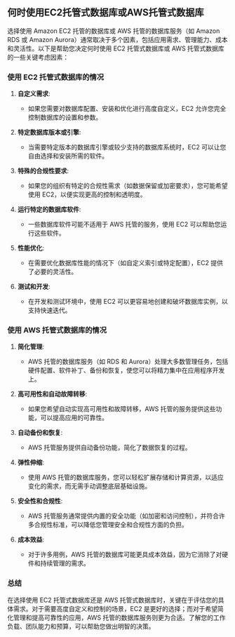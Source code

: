 ## 何时使用EC2托管式数据库或AWS托管式数据库

选择使用 Amazon EC2 托管的数据库或 AWS 托管的数据库服务（如 Amazon RDS 或 Amazon Aurora）通常取决于多个因素，包括应用需求、管理能力、成本和灵活性。以下是帮助您决定何时使用 EC2 托管式数据库或 AWS 托管式数据库的一些关键考虑因素：

### 使用 EC2 托管式数据库的情况

1. **自定义需求**:
   - 如果您需要对数据库配置、安装和优化进行高度自定义，EC2 允许您完全控制数据库的设置和参数。

2. **特定数据库版本或引擎**:
   - 当需要特定版本的数据库引擎或较少支持的数据库系统时，EC2 可以让您自由选择和安装所需的软件。

3. **特殊的合规性要求**:
   - 如果您的组织有特定的合规性需求（如数据保留或加密要求），您可能希望使用 EC2，以便实现更高的控制和透明度。

4. **运行特定的数据库软件**:
   - 一些数据库软件可能不适用于 AWS 托管的服务，使用 EC2 可以帮助您运行这些软件。

5. **性能优化**:
   - 在需要优化数据库性能的情况下（如自定义索引或特定配置），EC2 提供了必要的灵活性。

6. **测试和开发**:
   - 在开发和测试环境中，使用 EC2 可以更容易地创建和破坏数据库实例，以支持快速迭代。

### 使用 AWS 托管式数据库的情况

1. **简化管理**:
   - AWS 托管的数据库服务（如 RDS 和 Aurora）处理大多数管理任务，包括硬件配置、软件补丁、备份和恢复，使您可以将精力集中在应用程序开发上。

2. **高可用性和自动故障转移**:
   - 如果您希望自动实现高可用性和故障转移，AWS 托管的服务提供这些功能，可以提高应用的可靠性。

3. **自动备份和恢复**:
   - AWS 托管服务提供自动备份功能，简化了数据恢复的过程。

4. **弹性伸缩**:
   - 使用 AWS 托管的数据库服务，您可以轻松扩展存储和计算资源，以适应变化的需求，而无需手动调整底层基础设施。

5. **安全性和合规性**:
   - AWS 托管服务通常提供内置的安全功能（如加密和访问控制），并符合许多合规性标准，可以降低您管理安全和合规性方面的负担。

6. **成本效益**:
   - 对于许多用例，AWS 托管的数据库可能更具成本效益，因为它消除了对硬件和持续管理的需求。

### 总结

在选择使用 EC2 托管式数据库还是 AWS 托管式数据库时，关键在于评估您的具体需求。对于需要高度自定义和控制的场景，EC2 是更好的选择；而对于希望简化管理和提高可靠性的应用，AWS 托管的数据库服务则更为合适。了解您的工作负载、团队能力和预算，可以帮助您做出明智的决策。
